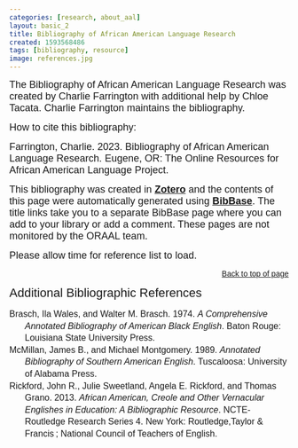 ```yaml
---
categories: [research, about_aal]
layout: basic_2
title: Bibliography of African American Language Research
created: 1593568486
tags: [bibliography, resource]
image: references.jpg
---
```

<p><span style="font-size:18px;"><span style="font-family:Arial,Helvetica,sans-serif;">The Bibliography of African American Language Research was created by Charlie Farrington with additional help by Chloe Tacata. Charlie Farrington maintains the bibliography. </span></span></p><p><span style="font-size:18px;"><span style="font-family:Arial,Helvetica,sans-serif;">How to cite this bibliography:</span></span></p><p><span style="font-size:18px;"><span style="font-family:Arial,Helvetica,sans-serif;">Farrington, Charlie. 2023. Bibliography of African American Language Research. </span></span><span style="font-family:Arial,Helvetica,sans-serif;"><span style="font-size:18px;">Eugene, OR: The Online Resources for African American Language Project.</span></span></p><p><span style="font-family:Arial,Helvetica,sans-serif;"><span style="font-size:18px;">This bibliography was created in <strong><a href="https://www.zotero.org/" target="_blank">Zotero</a></strong> and the contents of this page were automatically generated using <a href="https://bibbase.org/" target="_blank"><strong>BibBase</strong></a>. The title links take you to a separate BibBase page where you can add to your library or add a comment. These pages are not monitored by the ORAAL team.</span></span></p><p><span style="font-family:Arial,Helvetica,sans-serif;"><span style="font-size:18px;">Please allow time for reference list to load.</span></span></p> <script src="https://bibbase.org/show?bib=https%3A%2F%2Fbibbase.org%2Fzotero%2FCorpusAAL&jsonp=1"></script><p style="text-align: right;"><span style="font-family:Arial,Helvetica,sans-serif;"><a href="#top">Back to top of page</a></span></p><p><span style="font-size:22px;"><span style="font-family:Trebuchet MS,Helvetica,sans-serif;">Additional Bibliographic References</span></span></p><div class="csl-bib-body" style="line-height: 1.35; margin-left: 2em; text-indent:-2em;"><div class="csl-entry"><span style="font-size:16px;"><span style="font-family:Arial,Helvetica,sans-serif;">Brasch, Ila Wales, and Walter M. Brasch. 1974. <i>A Comprehensive Annotated Bibliography of American Black English</i>. Baton Rouge: Louisiana State University Press.</span></span></div><div class="csl-entry"><span style="font-size:16px;"><span style="font-family:Arial,Helvetica,sans-serif;">McMillan, James B., and Michael Montgomery. 1989. <i>Annotated Bibliography of Southern American English</i>. Tuscaloosa: University of Alabama Press.</span></span></div><div class="csl-entry"><span style="font-size:16px;"><span style="font-family:Arial,Helvetica,sans-serif;">Rickford, John R., Julie Sweetland, Angela E. Rickford, and Thomas Grano. 2013. <i>African American, Creole and Other Vernacular Englishes in Education: A Bibliographic Resource</i>. NCTE-Routledge Research Series 4. New York: Routledge,Taylor &amp; Francis ; National Council of Teachers of English.</span></span></div></div>
